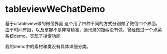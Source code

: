 tableviewWeChatDemo
===================

基于uitableview做的微信界面
这个用了四种不同的方式分别做了微信四个界面，由于时间有限，以及掌握不是非常精准，通讯录的搜索没有做，曾经做过一个点菜系统demo，实现了搜索功能


我的demo中的素材和类没有具体详细分类。
